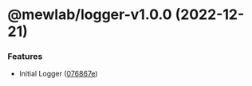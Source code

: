 # @mewlab/logger-v1.0.0 (2022-12-21)


### Features

* Initial Logger ([076867e](https://github.com/krshkun/mew/commit/076867e0df36b1191d3946251e0c56e9005ce9dd))
